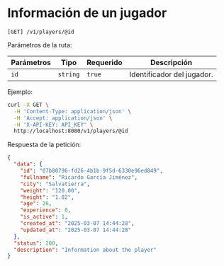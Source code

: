 # Información de un jugador

```
[GET] /v1/players/@id
```

Parámetros de la ruta:

| Parámetros | Tipo | Requerido | Descripción |
| ---------- | ---- | --------- | ----------- |
| `id` | `string` | `true` | Identificador del jugador. |

Ejemplo:

```bash
curl -X GET \
  -H 'Content-Type: application/json' \
  -H 'Accept: application/json' \
  -H 'X-API-KEY: API_KEY' \
  http://localhost:8080/v1/players/@id
```

Respuesta de la petición:

```json
{
  "data": {
    "id": "07b80796-fd26-4b1b-9f5d-6330e96ed849",
    "fullname": "Ricardo García Jiménez",
    "city": "Salvatierra",
    "weight": "120.00",
    "height": "1.82",
    "age": 26,
    "experience": 0,
    "is_active": 1,
    "created_at": "2025-03-07 14:44:28",
    "updated_at": "2025-03-07 14:44:28"
  },
  "status": 200,
  "description": "Information about the player"
}
```
